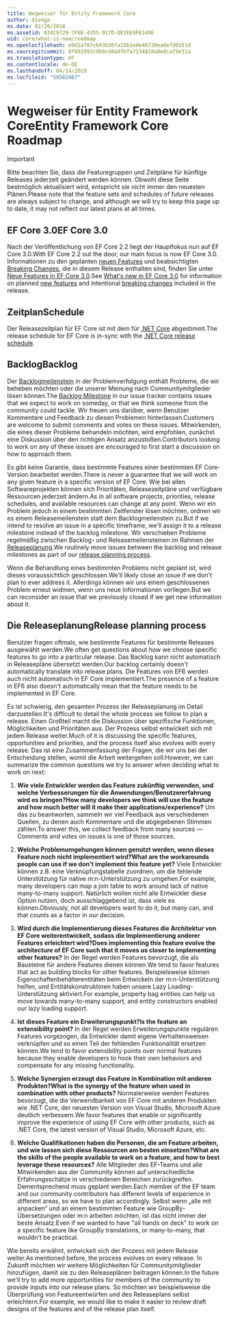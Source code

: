```yaml
---
title: Wegweiser für Entity Framework Core
author: divega
ms.date: 02/20/2018
ms.assetid: 834C9729-7F6E-4355-917D-DE3EE9FE149E
uid: core/what-is-new/roadmap
ms.openlocfilehash: e9d1a707c643036fa15b1e0e46730eadefd65518
ms.sourcegitcommit: 8f801993c9b8cd8a8fbfa7134818a8edca79e31a
ms.translationtype: HT
ms.contentlocale: de-DE
ms.lasthandoff: 04/14/2019
ms.locfileid: "59562467"
---
```

# <a name="entity-framework-core-roadmap"></a><span data-ttu-id="9901f-102">Wegweiser für Entity Framework Core</span><span class="sxs-lookup"><span data-stu-id="9901f-102">Entity Framework Core Roadmap</span></span>

> [!IMPORTANT]
> <span data-ttu-id="9901f-103">Bitte beachten Sie, dass die Featuregruppen und Zeitpläne für künftige Releases jederzeit geändert werden können. Obwohl diese Seite bestmöglich aktualisiert wird, entspricht sie nicht immer den neuesten Plänen.</span><span class="sxs-lookup"><span data-stu-id="9901f-103">Please note that the feature sets and schedules of future releases are always subject to change, and although we will try to keep this page up to date, it may not reflect our latest plans at all times.</span></span>

## <a name="ef-core-30"></a><span data-ttu-id="9901f-104">EF Core 3.0</span><span class="sxs-lookup"><span data-stu-id="9901f-104">EF Core 3.0</span></span>

<span data-ttu-id="9901f-105">Nach der Veröffentlichung von EF Core 2.2 liegt der Hauptfokus nun auf EF Core 3.0.</span><span class="sxs-lookup"><span data-stu-id="9901f-105">With EF Core 2.2 out the door, our main focus is now EF Core 3.0.</span></span>
<span data-ttu-id="9901f-106">Informationen zu den geplanten [neuen Features](xref:core/what-is-new/ef-core-3.0/features) und beabsichtigten [Breaking Changes](xref:core/what-is-new/ef-core-3.0/breaking-changes), die in diesem Release enthalten sind, finden Sie unter [Neue Features in EF Core 3.0](xref:core/what-is-new/ef-core-3.0/index).</span><span class="sxs-lookup"><span data-stu-id="9901f-106">See [What's new in EF Core 3.0](xref:core/what-is-new/ef-core-3.0/index) for information on planned [new features](xref:core/what-is-new/ef-core-3.0/features) and intentional [breaking changes](xref:core/what-is-new/ef-core-3.0/breaking-changes) included in the release.</span></span>

## <a name="schedule"></a><span data-ttu-id="9901f-107">Zeitplan</span><span class="sxs-lookup"><span data-stu-id="9901f-107">Schedule</span></span>

<span data-ttu-id="9901f-108">Der Releasezeitplan für EF Core ist mit dem für [.NET Core](https://github.com/dotnet/core/blob/master/roadmap.md) abgestimmt.</span><span class="sxs-lookup"><span data-stu-id="9901f-108">The release schedule for EF Core is in-sync with the [.NET Core release schedule](https://github.com/dotnet/core/blob/master/roadmap.md).</span></span>

## <a name="backlog"></a><span data-ttu-id="9901f-109">Backlog</span><span class="sxs-lookup"><span data-stu-id="9901f-109">Backlog</span></span>

<span data-ttu-id="9901f-110">Der [Backlogmeilenstein](https://github.com/aspnet/EntityFrameworkCore/issues?q=is%3Aopen+is%3Aissue+milestone%3ABacklog+sort%3Areactions-%2B1-desc) in der Problemverfolgung enthält Probleme, die wir beheben möchten oder die unserer Meinung nach Communitymitglieder lösen können.</span><span class="sxs-lookup"><span data-stu-id="9901f-110">The [Backlog Milestone](https://github.com/aspnet/EntityFrameworkCore/issues?q=is%3Aopen+is%3Aissue+milestone%3ABacklog+sort%3Areactions-%2B1-desc) in our issue tracker contains issues that we expect to work on someday, or that we think someone from the community could tackle.</span></span>
<span data-ttu-id="9901f-111">Wir freuen uns darüber, wenn Benutzer Kommentare und Feedback zu diesen Problemen hinterlassen.</span><span class="sxs-lookup"><span data-stu-id="9901f-111">Customers are welcome to submit comments and votes on these issues.</span></span>
<span data-ttu-id="9901f-112">Mitwirkenden, die eines dieser Probleme behandeln möchten, wird empfohlen, zunächst eine Diskussion über den richtigen Ansatz anzustoßen.</span><span class="sxs-lookup"><span data-stu-id="9901f-112">Contributors looking to work on any of these issues are encouraged to first start a discussion on how to approach them.</span></span>

<span data-ttu-id="9901f-113">Es gibt keine Garantie, dass bestimmte Features einer bestimmten EF Core-Version bearbeitet werden.</span><span class="sxs-lookup"><span data-stu-id="9901f-113">There is never a guarantee that we will work on any given feature in a specific version of EF Core.</span></span>
<span data-ttu-id="9901f-114">Wie bei allen Softwareprojekten können sich Prioritäten, Releasezeitpläne und verfügbare Ressourcen jederzeit ändern.</span><span class="sxs-lookup"><span data-stu-id="9901f-114">As in all software projects, priorities, release schedules, and available resources can change at any point.</span></span>
<span data-ttu-id="9901f-115">Wenn wir ein Problem jedoch in einem bestimmten Zeitfenster lösen möchten, ordnen wir es einem Releasemeilenstein statt dem Backlogmeilenstein zu.</span><span class="sxs-lookup"><span data-stu-id="9901f-115">But if we intend to resolve an issue in a specific timeframe, we'll assign it to a release milestone instead of the backlog milestone.</span></span>
<span data-ttu-id="9901f-116">Wir verschieben Probleme regelmäßig zwischen Backlog- und Releasemeilensteinen im Rahmen der [Releaseplanung](#release-planning-process).</span><span class="sxs-lookup"><span data-stu-id="9901f-116">We routinely move issues between the backlog and release milestones as part of our [release planning process](#release-planning-process).</span></span>

<span data-ttu-id="9901f-117">Wenn die Behandlung eines bestimmten Problems nicht geplant ist, wird dieses voraussichtlich geschlossen.</span><span class="sxs-lookup"><span data-stu-id="9901f-117">We'll likely close an issue if we don't plan to ever address it.</span></span>
<span data-ttu-id="9901f-118">Allerdings können wir uns einem geschlossenen Problem erneut widmen, wenn uns neue Informationen vorliegen.</span><span class="sxs-lookup"><span data-stu-id="9901f-118">But we can reconsider an issue that we previously closed if we get new information about it.</span></span>

## <a name="release-planning-process"></a><span data-ttu-id="9901f-119">Die Releaseplanung</span><span class="sxs-lookup"><span data-stu-id="9901f-119">Release planning process</span></span>

<span data-ttu-id="9901f-120">Benutzer fragen oftmals, wie bestimmte Features für bestimmte Releases ausgewählt werden.</span><span class="sxs-lookup"><span data-stu-id="9901f-120">We often get questions about how we choose specific features to go into a particular release.</span></span>
<span data-ttu-id="9901f-121">Das Backlog kann nicht automatisch in Releasepläne übersetzt werden.</span><span class="sxs-lookup"><span data-stu-id="9901f-121">Our backlog certainly doesn't automatically translate into release plans.</span></span>
<span data-ttu-id="9901f-122">Die Features von EF6 werden auch nicht automatisch in EF Core implementiert.</span><span class="sxs-lookup"><span data-stu-id="9901f-122">The presence of a feature in EF6 also doesn't automatically mean that the feature needs to be implemented in EF Core.</span></span>

<span data-ttu-id="9901f-123">Es ist schwierig, den gesamten Prozess der Releaseplanung im Detail darzustellen.</span><span class="sxs-lookup"><span data-stu-id="9901f-123">It's difficult to detail the whole process we follow to plan a release.</span></span>
<span data-ttu-id="9901f-124">Einen Großteil macht die Diskussion über spezifische Funktionen, Möglichkeiten und Prioritäten aus. Der Prozess selbst entwickelt sich mit jedem Release weiter.</span><span class="sxs-lookup"><span data-stu-id="9901f-124">Much of it is discussing the specific features, opportunities and priorities, and the process itself also evolves with every release.</span></span>
<span data-ttu-id="9901f-125">Das ist eine Zusammenfassung der Fragen, die wir uns bei der Entscheidung stellen, womit die Arbeit weitergehen soll:</span><span class="sxs-lookup"><span data-stu-id="9901f-125">However, we can summarize the common questions we try to answer when deciding what to work on next:</span></span>

1. <span data-ttu-id="9901f-126">**Wie viele Entwickler werden das Feature zukünftig verwenden, und welche Verbesserungen für die Anwendungen/Benutzererfahrung wird es bringen?**</span><span class="sxs-lookup"><span data-stu-id="9901f-126">**How many developers we think will use the feature and how much better will it make their applications/experience?**</span></span> <span data-ttu-id="9901f-127">Um das zu beantworten, sammeln wir viel Feedback aus verschiedenen Quellen, zu denen auch Kommentare und die abgegebenen Stimmen zählen.</span><span class="sxs-lookup"><span data-stu-id="9901f-127">To answer this, we collect feedback from many sources — Comments and votes on issues is one of those sources.</span></span>

2. <span data-ttu-id="9901f-128">**Welche Problemumgehungen können genutzt werden, wenn dieses Feature noch nicht implementiert wird?**</span><span class="sxs-lookup"><span data-stu-id="9901f-128">**What are the workarounds people can use if we don't implement this feature yet?**</span></span> <span data-ttu-id="9901f-129">Viele Entwickler können z.B. eine Verknüpfungstabelle zuordnen, um die fehlende Unterstützung für native m:n-Unterstützung zu umgehen.</span><span class="sxs-lookup"><span data-stu-id="9901f-129">For example, many developers can map a join table to work around lack of native many-to-many support.</span></span> <span data-ttu-id="9901f-130">Natürlich wollen nicht alle Entwickler diese Option nutzen, doch ausschlaggebend ist, dass viele es können.</span><span class="sxs-lookup"><span data-stu-id="9901f-130">Obviously, not all developers want to do it, but many can, and that counts as a factor in our decision.</span></span>

3. <span data-ttu-id="9901f-131">**Wird durch die Implementierung dieses Features die Architektur von EF Core weiterentwickelt, sodass die Implementierung anderer Features erleichtert wird?**</span><span class="sxs-lookup"><span data-stu-id="9901f-131">**Does implementing this feature evolve the architecture of EF Core such that it moves us closer to implementing other features?**</span></span> <span data-ttu-id="9901f-132">In der Regel werden Features bevorzugt, die als Bausteine für andere Features dienen können.</span><span class="sxs-lookup"><span data-stu-id="9901f-132">We tend to favor features that act as building blocks for other features.</span></span> <span data-ttu-id="9901f-133">Beispielsweise können Eigenschaftenbehälterentitäten beim Entwickeln der m:n-Unterstützung helfen, und Entitätskonstruktoren haben unsere Lazy Loading-Unterstützung aktiviert.</span><span class="sxs-lookup"><span data-stu-id="9901f-133">For example, property bag entities can help us move towards many-to-many support, and entity constructors enabled our lazy loading support.</span></span>

4. <span data-ttu-id="9901f-134">**Ist dieses Feature ein Erweiterungspunkt?**</span><span class="sxs-lookup"><span data-stu-id="9901f-134">**Is the feature an extensibility point?**</span></span> <span data-ttu-id="9901f-135">In der Regel werden Erweiterungspunkte regulären Features vorgezogen, da Entwickler damit eigene Verhaltensweisen verknüpfen und so einen Teil der fehlenden Funktionalität ersetzen können.</span><span class="sxs-lookup"><span data-stu-id="9901f-135">We tend to favor extensibility points over normal features because they enable developers to hook their own behaviors and compensate for any missing functionality.</span></span>

5. <span data-ttu-id="9901f-136">**Welche Synergien erzeugt das Feature in Kombination mit anderen Produkten?**</span><span class="sxs-lookup"><span data-stu-id="9901f-136">**What is the synergy of the feature when used in combination with other products?**</span></span> <span data-ttu-id="9901f-137">Normalerweise werden Features bevorzugt, die die Verwendbarkeit von EF Core mit anderen Produkten wie .NET Core, der neuesten Version von Visual Studio, Microsoft Azure deutlich verbessern.</span><span class="sxs-lookup"><span data-stu-id="9901f-137">We favor features that enable or significantly improve the experience of using EF Core with other products, such as .NET Core, the latest version of Visual Studio, Microsoft Azure, etc.</span></span>

6. <span data-ttu-id="9901f-138">**Welche Qualifikationen haben die Personen, die am Feature arbeiten, und wie lassen sich diese Ressourcen am besten einsetzen?**</span><span class="sxs-lookup"><span data-stu-id="9901f-138">**What are the skills of the people available to work on a feature, and how to best leverage these resources?**</span></span> <span data-ttu-id="9901f-139">Alle Mitglieder des EF-Teams und alle Mitwirkenden aus der Community können auf unterschiedliche Erfahrungsschätze in verschiedenen Bereichen zurückgreifen. Dementsprechend muss geplant werden.</span><span class="sxs-lookup"><span data-stu-id="9901f-139">Each member of the EF team and our community contributors has different levels of experience in different areas, so we have to plan accordingly.</span></span> <span data-ttu-id="9901f-140">Selbst wenn „alle mit anpacken“ und an einem bestimmten Feature wie GroupBy-Übersetzungen oder m:n arbeiten möchten, ist das nicht immer der beste Ansatz.</span><span class="sxs-lookup"><span data-stu-id="9901f-140">Even if we wanted to have "all hands on deck" to work on a specific feature like GroupBy translations, or many-to-many, that wouldn't be practical.</span></span>

<span data-ttu-id="9901f-141">Wie bereits erwähnt, entwickelt sich der Prozess mit jedem Release weiter.</span><span class="sxs-lookup"><span data-stu-id="9901f-141">As mentioned before, the process evolves on every release.</span></span>
<span data-ttu-id="9901f-142">In Zukunft möchten wir weitere Möglichkeiten für Communitymitglieder hinzufügen, damit sie zu den Releaseplänen beitragen können.</span><span class="sxs-lookup"><span data-stu-id="9901f-142">In the future we'll try to add more opportunities for members of the community to provide inputs into our release plans.</span></span>
<span data-ttu-id="9901f-143">So möchten wir beispielsweise die Überprüfung von Featureentwürfen und des Releaseplans selbst erleichtern.</span><span class="sxs-lookup"><span data-stu-id="9901f-143">For example, we would like to make it easier to review draft designs of the features and of the release plan itself.</span></span>
